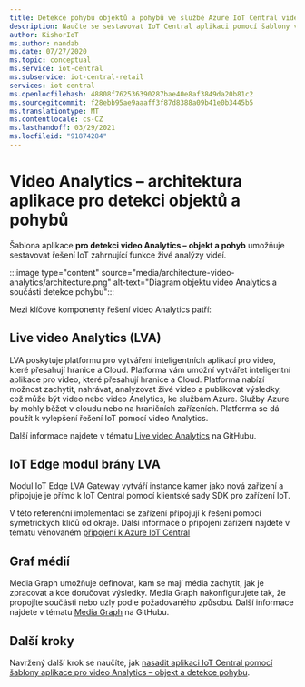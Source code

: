 ```yaml
---
title: Detekce pohybu objektů a pohybů ve službě Azure IoT Central video | Microsoft Docs
description: Naučte se sestavovat IoT Central aplikaci pomocí šablony video Analytics – objekt a detekce pohybu v IoT Central. Tato šablona používá Live video Analytics a připojené kamery.
author: KishorIoT
ms.author: nandab
ms.date: 07/27/2020
ms.topic: conceptual
ms.service: iot-central
ms.subservice: iot-central-retail
services: iot-central
ms.openlocfilehash: 48808f762536390287bae40e8af3849da20b81c2
ms.sourcegitcommit: f28ebb95ae9aaaff3f87d8388a09b41e0b3445b5
ms.translationtype: MT
ms.contentlocale: cs-CZ
ms.lasthandoff: 03/29/2021
ms.locfileid: "91874284"
---
```

# <a name="video-analytics---object-and-motion-detection-application-architecture"></a>Video Analytics – architektura aplikace pro detekci objektů a pohybů

Šablona aplikace **pro detekci video Analytics – objekt a pohyb** umožňuje sestavovat řešení IoT zahrnující funkce živé analýzy videí.

:::image type="content" source="media/architecture-video-analytics/architecture.png" alt-text="Diagram objektu video Analytics a součásti detekce pohybu":::

Mezi klíčové komponenty řešení video Analytics patří:

## <a name="live-video-analytics-lva"></a>Live video Analytics (LVA)

LVA poskytuje platformu pro vytváření inteligentních aplikací pro video, které přesahují hranice a Cloud. Platforma vám umožní vytvářet inteligentní aplikace pro video, které přesahují hranice a Cloud. Platforma nabízí možnost zachytit, nahrávat, analyzovat živé video a publikovat výsledky, což může být video nebo video Analytics, ke službám Azure. Služby Azure by mohly běžet v cloudu nebo na hraničních zařízeních. Platforma se dá použít k vylepšení řešení IoT pomocí video Analytics.

Další informace najdete v tématu [Live video Analytics](https://github.com/Azure/live-video-analytics) na GitHubu.

## <a name="iot-edge-lva-gateway-module"></a>IoT Edge modul brány LVA

Modul IoT Edge LVA Gateway vytváří instance kamer jako nová zařízení a připojuje je přímo k IoT Central pomocí klientské sady SDK pro zařízení IoT.

V této referenční implementaci se zařízení připojují k řešení pomocí symetrických klíčů od okraje. Další informace o připojení zařízení najdete v tématu věnovaném [připojení k Azure IoT Central](../core/concepts-get-connected.md)

## <a name="media-graph"></a>Graf médií

Media Graph umožňuje definovat, kam se mají média zachytit, jak je zpracovat a kde doručovat výsledky. Media Graph nakonfigurujete tak, že propojíte součásti nebo uzly podle požadovaného způsobu. Další informace najdete v tématu [Media Graph](https://github.com/Azure/live-video-analytics/tree/master/MediaGraph) na GitHubu.

## <a name="next-steps"></a>Další kroky

Navržený další krok se naučíte, jak [nasadit aplikaci IoT Central pomocí šablony aplikace pro video Analytics – objekt a detekce pohybu](tutorial-video-analytics-deploy.md).
